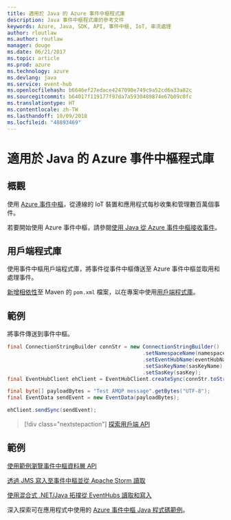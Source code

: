 ```yaml
---
title: 適用於 Java 的 Azure 事件中樞程式庫
description: Java 事件中樞程式庫的參考文件
keywords: Azure, Java, SDK, API, 事件中樞, IoT, 串流處理
author: rloutlaw
ms.author: routlaw
manager: douge
ms.date: 06/21/2017
ms.topic: article
ms.prod: azure
ms.technology: azure
ms.devlang: java
ms.service: event-hub
ms.openlocfilehash: b6646ef27edace4247090e749c9a52cd6a33a82c
ms.sourcegitcommit: b64017f119177f97da7a5930489874e67b09c0fc
ms.translationtype: HT
ms.contentlocale: zh-TW
ms.lasthandoff: 10/09/2018
ms.locfileid: "48893469"
---
```

# <a name="azure-event-hub-libraries-for-java"></a>適用於 Java 的 Azure 事件中樞程式庫

## <a name="overview"></a>概觀

使用 [Azure 事件中樞](/azure/event-hubs/event-hubs-what-is-event-hubs)，從連線的 IoT 裝置和應用程式每秒收集和管理數百萬個事件。

若要開始使用 Azure 事件中樞，請參閱[使用 Java 從 Azure 事件中樞接收事件](/azure/event-hubs/event-hubs-java-get-started-receive-eph)。


## <a name="client-library"></a>用戶端程式庫

使用事件中樞用戶端程式庫，將事件從事件中樞傳送至 Azure 事件中樞並取用和處理事件。

[新增相依性](https://maven.apache.org/guides/getting-started/index.html#How_do_I_use_external_dependencies)至 Maven 的 `pom.xml` 檔案，以在專案中使用[用戶端程式庫](https://mvnrepository.com/artifact/com.microsoft.azure/azure-eventhubs)。
 

## <a name="example"></a>範例

將事件傳送到事件中樞。

```java
final ConnectionStringBuilder connStr = new ConnectionStringBuilder()
                                            .setNamespaceName(namespaceName)
                                            .setEventHubName(eventHubName)
                                            .setSasKeyName(sasKeyName)
                                            .setSasKey(sasKey);
final EventHubClient ehClient = EventHubClient.createSync(connStr.toString());

final byte[] payloadBytes = "Test AMQP message".getBytes("UTF-8");
final EventData sendEvent = new EventData(payloadBytes);

ehClient.sendSync(sendEvent);
```


> [!div class="nextstepaction"]
> [探索用戶端 API](/java/api/overview/azure/eventhubs/client)



## <a name="samples"></a>範例

[使用範例瀏覽事件中樞資料層 API][1]

[透過 JMS 寫入至事件中樞並從 Apache Storm 讀取][2]

[使用混合式 .NET/Java 拓撲從 EventHubs 讀取和寫入][3] 

[1]: https://github.com/Azure/azure-event-hubs/tree/master/samples/Java
[2]: https://github.com/Azure-Samples/event-hubs-java-storm-sender-jms-receiver
[3]: https://github.com/Azure-Samples/hdinsight-dotnet-java-storm-eventhub

深入探索可在應用程式中使用的 [Azure 事件中樞 Java 程式碼範例](https://azure.microsoft.com/resources/samples/?platform=java&term=event)。

